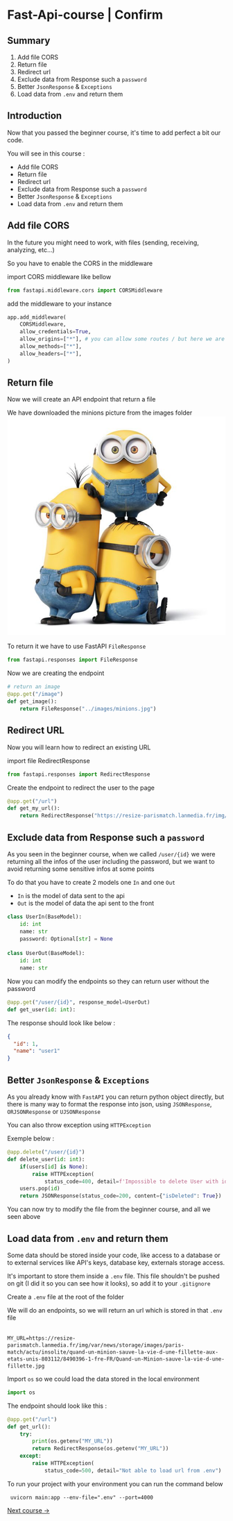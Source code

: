 # Fast-Api-course | Confirm

## Summary

1. Add file CORS
2. Return file
3. Redirect url
4. Exclude data from Response such a `password`
5. Better `JsonResponse` & `Exceptions`
6. Load data from `.env` and return them

## Introduction

Now that you passed the beginner course, it's time to add perfect a bit our code.

You will see in this course :

- Add file CORS
- Return file
- Redirect url
- Exclude data from Response such a `password`
- Better `JsonResponse` & `Exceptions`
- Load data from `.env` and return them

## Add file CORS

In the future you might need to work, with files (sending, receiving, analyzing, etc...)

So you have to enable the CORS in the middleware

import CORS middleware like bellow

```py
from fastapi.middleware.cors import CORSMiddleware
```

add the middleware to your instance

```py
app.add_middleware(
    CORSMiddleware,
    allow_credentials=True,
    allow_origins=["*"], # you can allow some routes / but here we are allowing all the existing routes
    allow_methods=["*"],
    allow_headers=["*"],
)
```

## Return file

Now we will create an API endpoint that return a file

We have downloaded the minions picture from the images folder
![](images/minions.jpg)

To return it we have to use FastAPI `FileResponse`

```py
from fastapi.responses import FileResponse
```

Now we are creating the endpoint

```py
# return an image
@app.get("/image")
def get_image():
    return FileResponse("../images/minions.jpg")
```

## Redirect URL

Now you will learn how to redirect an existing URL

import file RedirectResponse

```py
from fastapi.responses import RedirectResponse
```

Create the endpoint to redirect the user to the page

```py
@app.get("/url")
def get_my_url():
    return RedirectResponse("https://resize-parismatch.lanmedia.fr/img/var/news/storage/images/paris-match/actu/insolite/quand-un-minion-sauve-la-vie-d-une-fillette-aux-etats-unis-803112/8490396-1-fre-FR/Quand-un-Minion-sauve-la-vie-d-une-fillette.jpg")
```

## Exclude data from Response such a `password`

As you seen in the beginner course, when we called `/user/{id}`
we were returning all the infos of the user including the password, but we want to avoid returning some sensitive infos at some points

To do that you have to create 2 models one `In` and one `Out`

- `In` is the model of data sent to the api
- `Out` is the model of data the api sent to the front

```py
class UserIn(BaseModel):
    id: int
    name: str
    password: Optional[str] = None

class UserOut(BaseModel):
    id: int
    name: str
```

Now you can modify the endpoints so they can return user without the password

```py
@app.get("/user/{id}", response_model=UserOut)
def get_user(id: int):
```

The response should look like below :

```json
{
  "id": 1,
  "name": "user1"
}
```

## Better `JsonResponse` & `Exceptions`

As you already know with `FastAPI` you can return python object directly, but there is many way to format the response into json, using `JSONResponse`, `ORJSONResponse` or `UJSONResponse`

You can also throw exception using `HTTPException`

Exemple below :

```py
@app.delete("/user/{id}")
def delete_user(id: int):
    if(users[id] is None):
        raise HTTPException(
            status_code=400, detail=f'Impossible to delete User with id : {id} not found')
    users.pop(id)
    return JSONResponse(status_code=200, content={"isDeleted": True})
```

You can now try to modify the file from the beginner course, and all we seen above

## Load data from `.env` and return them

Some data should be stored inside your code, like access to a database or to external services like API's keys, database key, externals storage access.

It's important to store them inside a `.env` file. This file shouldn't be pushed on git (I did it so you can see how it looks), so add it to your `.gitignore`

Create a `.env` file at the root of the folder

We will do an endpoints, so we will return an url which is stored in that `.env` file

```env

MY_URL=https://resize-parismatch.lanmedia.fr/img/var/news/storage/images/paris-match/actu/insolite/quand-un-minion-sauve-la-vie-d-une-fillette-aux-etats-unis-803112/8490396-1-fre-FR/Quand-un-Minion-sauve-la-vie-d-une-fillette.jpg
```

Import `os` so we could load the data stored in the local environment

```py
import os
```

The endpoint should look like this :

```py
@app.get("/url")
def get_url():
    try:
        print(os.getenv("MY_URL"))
        return RedirectResponse(os.getenv("MY_URL"))
    except:
        raise HTTPException(
            status_code=500, detail="Not able to load url from .env")

```

To run your project with your environment you can run the command below

```
 uvicorn main:app --env-file=".env" --port=4000
```
[Next course ->](https://github.com/PierroD/Fast-Api-course/tree/feat/advanced-course)